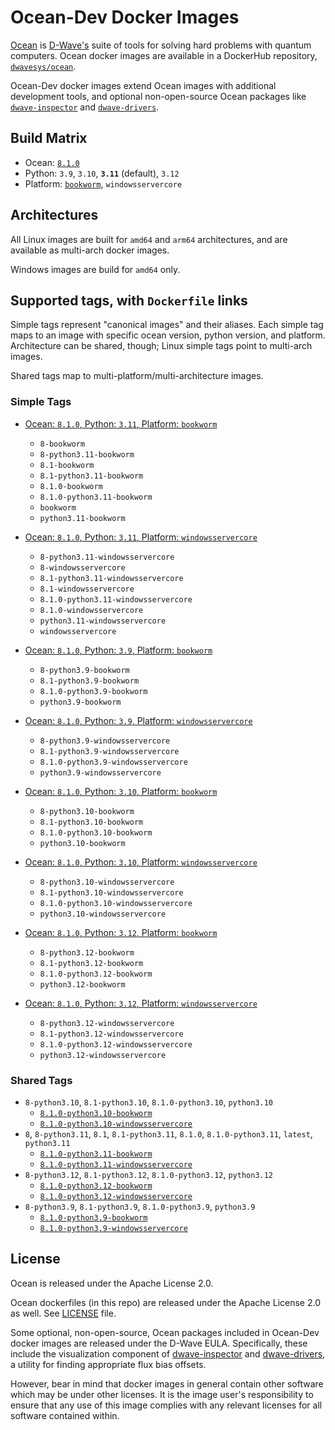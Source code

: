 # Ocean-Dev Docker Images

[Ocean](https://docs.ocean.dwavesys.com/en/stable) is
[D-Wave's](https://www.dwavesys.com) suite of tools for solving hard problems
with quantum computers. Ocean docker images are available in a DockerHub
repository, [`dwavesys/ocean`](https://hub.docker.com/r/dwavesys/ocean).

Ocean-Dev docker images extend Ocean images with additional development tools,
and optional non-open-source Ocean packages like
[`dwave-inspector`](https://github.com/dwavesystems/dwave-inspector) and
[`dwave-drivers`](https://github.com/dwavesystems/dwave-drivers).


## Build Matrix

- Ocean: [`8.1.0`](https://github.com/dwavesystems/dwave-ocean-sdk/releases/8.1.0)
- Python: `3.9`, `3.10`, **`3.11`** (default), `3.12`
- Platform: [`bookworm`](https://wiki.debian.org/DebianBookworm), `windowsservercore`


## Architectures

All Linux images are built for `amd64` and `arm64` architectures, and are available
as multi-arch docker images.

Windows images are build for `amd64` only.


## Supported tags, with `Dockerfile` links

Simple tags represent "canonical images" and their aliases. Each simple tag maps
to an image with specific ocean version, python version, and platform.
Architecture can be shared, though; Linux simple tags point to multi-arch images.

Shared tags map to multi-platform/multi-architecture images.


### Simple Tags

- [Ocean: `8.1.0`, Python: `3.11`, Platform: `bookworm`](https://github.com/dwavesystems/ocean-dev-docker/blob/master/dockerfiles/8/python3.11/bookworm/Dockerfile)
  - `8-bookworm`
  - `8-python3.11-bookworm`
  - `8.1-bookworm`
  - `8.1-python3.11-bookworm`
  - `8.1.0-bookworm`
  - `8.1.0-python3.11-bookworm`
  - `bookworm`
  - `python3.11-bookworm`

- [Ocean: `8.1.0`, Python: `3.11`, Platform: `windowsservercore`](https://github.com/dwavesystems/ocean-dev-docker/blob/master/dockerfiles/8/python3.11/windowsservercore/Dockerfile)
  - `8-python3.11-windowsservercore`
  - `8-windowsservercore`
  - `8.1-python3.11-windowsservercore`
  - `8.1-windowsservercore`
  - `8.1.0-python3.11-windowsservercore`
  - `8.1.0-windowsservercore`
  - `python3.11-windowsservercore`
  - `windowsservercore`

- [Ocean: `8.1.0`, Python: `3.9`, Platform: `bookworm`](https://github.com/dwavesystems/ocean-dev-docker/blob/master/dockerfiles/8/python3.9/bookworm/Dockerfile)
  - `8-python3.9-bookworm`
  - `8.1-python3.9-bookworm`
  - `8.1.0-python3.9-bookworm`
  - `python3.9-bookworm`

- [Ocean: `8.1.0`, Python: `3.9`, Platform: `windowsservercore`](https://github.com/dwavesystems/ocean-dev-docker/blob/master/dockerfiles/8/python3.9/windowsservercore/Dockerfile)
  - `8-python3.9-windowsservercore`
  - `8.1-python3.9-windowsservercore`
  - `8.1.0-python3.9-windowsservercore`
  - `python3.9-windowsservercore`

- [Ocean: `8.1.0`, Python: `3.10`, Platform: `bookworm`](https://github.com/dwavesystems/ocean-dev-docker/blob/master/dockerfiles/8/python3.10/bookworm/Dockerfile)
  - `8-python3.10-bookworm`
  - `8.1-python3.10-bookworm`
  - `8.1.0-python3.10-bookworm`
  - `python3.10-bookworm`

- [Ocean: `8.1.0`, Python: `3.10`, Platform: `windowsservercore`](https://github.com/dwavesystems/ocean-dev-docker/blob/master/dockerfiles/8/python3.10/windowsservercore/Dockerfile)
  - `8-python3.10-windowsservercore`
  - `8.1-python3.10-windowsservercore`
  - `8.1.0-python3.10-windowsservercore`
  - `python3.10-windowsservercore`

- [Ocean: `8.1.0`, Python: `3.12`, Platform: `bookworm`](https://github.com/dwavesystems/ocean-dev-docker/blob/master/dockerfiles/8/python3.12/bookworm/Dockerfile)
  - `8-python3.12-bookworm`
  - `8.1-python3.12-bookworm`
  - `8.1.0-python3.12-bookworm`
  - `python3.12-bookworm`

- [Ocean: `8.1.0`, Python: `3.12`, Platform: `windowsservercore`](https://github.com/dwavesystems/ocean-dev-docker/blob/master/dockerfiles/8/python3.12/windowsservercore/Dockerfile)
  - `8-python3.12-windowsservercore`
  - `8.1-python3.12-windowsservercore`
  - `8.1.0-python3.12-windowsservercore`
  - `python3.12-windowsservercore`


### Shared Tags

- `8-python3.10`, `8.1-python3.10`, `8.1.0-python3.10`, `python3.10`
  - [`8.1.0-python3.10-bookworm`](https://github.com/dwavesystems/ocean-dev-docker/blob/master/dockerfiles/8/python3.10/bookworm/Dockerfile)
  - [`8.1.0-python3.10-windowsservercore`](https://github.com/dwavesystems/ocean-dev-docker/blob/master/dockerfiles/8/python3.10/windowsservercore/Dockerfile)
- `8`, `8-python3.11`, `8.1`, `8.1-python3.11`, `8.1.0`, `8.1.0-python3.11`, `latest`, `python3.11`
  - [`8.1.0-python3.11-bookworm`](https://github.com/dwavesystems/ocean-dev-docker/blob/master/dockerfiles/8/python3.11/bookworm/Dockerfile)
  - [`8.1.0-python3.11-windowsservercore`](https://github.com/dwavesystems/ocean-dev-docker/blob/master/dockerfiles/8/python3.11/windowsservercore/Dockerfile)
- `8-python3.12`, `8.1-python3.12`, `8.1.0-python3.12`, `python3.12`
  - [`8.1.0-python3.12-bookworm`](https://github.com/dwavesystems/ocean-dev-docker/blob/master/dockerfiles/8/python3.12/bookworm/Dockerfile)
  - [`8.1.0-python3.12-windowsservercore`](https://github.com/dwavesystems/ocean-dev-docker/blob/master/dockerfiles/8/python3.12/windowsservercore/Dockerfile)
- `8-python3.9`, `8.1-python3.9`, `8.1.0-python3.9`, `python3.9`
  - [`8.1.0-python3.9-bookworm`](https://github.com/dwavesystems/ocean-dev-docker/blob/master/dockerfiles/8/python3.9/bookworm/Dockerfile)
  - [`8.1.0-python3.9-windowsservercore`](https://github.com/dwavesystems/ocean-dev-docker/blob/master/dockerfiles/8/python3.9/windowsservercore/Dockerfile)


## License

Ocean is released under the Apache License 2.0.

Ocean dockerfiles (in this repo) are released under the Apache License 2.0 as well.
See [LICENSE](./LICENSE) file.

Some optional, non-open-source, Ocean packages included in Ocean-Dev docker images
are released under the D-Wave EULA. Specifically, these include the visualization component
of [dwave-inspector](https://docs.ocean.dwavesys.com/en/stable/licenses/inspector.html)
and [dwave-drivers](https://docs.ocean.dwavesys.com/en/stable/licenses/drivers.html),
a utility for finding appropriate flux bias offsets.

However, bear in mind that docker images in general contain other software which
may be under other licenses. It is the image user's responsibility to ensure
that any use of this image complies with any relevant licenses for all software
contained within.
